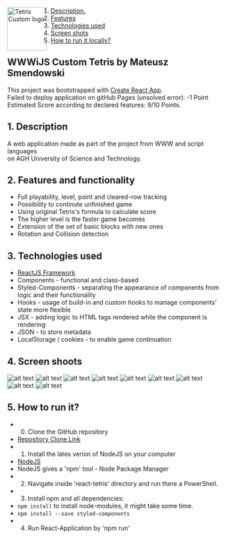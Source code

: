 <img src="https://github.com/Smendowski/react-tetris/blob/master/screenshoots/logo.png"
     alt="Tetris Custom logo" height="100" width="90"
     style="float: left; margin-right: 10px;">

1. [ Description. ](#desc)
2. [ Features ](#features)
3. [ Technologies used ](#techno)
4. [ Screen shots ](#screens)
5. [ How to run it locally? ](#instr)

## WWWiJS Custom Tetris by Mateusz Smendowski
This project was bootstrapped with [Create React App](https://github.com/facebook/create-react-app). <br/>
Failed to deploy application on gitHub Pages (unsolved error):  -1 Point <br/>
Estimated Score according to declared features: 9/10 Points.

<a name="desc"></a>
## 1. Description
A web application made as part of the project from WWW and script languages
</br> on AGH University of Science and Technology.

<a name="features"></a>
## 2. Features and functionality
+ Full playability, level, point and cleared-row tracking
+ Possibility to continute unfinished game
+ Using original Tetris's formula to calculate score
+ The higher level is the faster game becomes
+ Extension of the set of basic blocks with new ones
+ Rotation and Collision detection


<a name="techno"></a>
## 3. Technologies used
* [ReactJS Framework](https://pl.reactjs.org/)
* Components - functional and class-based
* Styled-Components - separating the appearance of components from logic and their functionality
* Hooks - usage of build-in and custom hooks to manage components' state more flexible
* JSX - adding logic to HTML tags rendered while the component is rendering
* JSON - to store metadata 
* LocalStorage / cookies - to enable game continuation

<a name="screens"></a>
## 4. Screen shoots
![alt text](https://github.com/Smendowski/react-tetris/blob/master/screenshoots/1.png)
![alt text](https://github.com/Smendowski/react-tetris/blob/master/screenshoots/2.png)
![alt text](https://github.com/Smendowski/react-tetris/blob/master/screenshoots/3.png)
![alt text](https://github.com/Smendowski/react-tetris/blob/master/screenshoots/4.png)
![alt text](https://github.com/Smendowski/react-tetris/blob/master/screenshoots/5.png)
![alt text](https://github.com/Smendowski/react-tetris/blob/master/screenshoots/6.png)
![alt text](https://github.com/Smendowski/react-tetris/blob/master/screenshoots/7.png)
![alt text](https://github.com/Smendowski/react-tetris/blob/master/screenshoots/8.png)
![alt text](https://github.com/Smendowski/react-tetris/blob/master/screenshoots/9.png)

<a name="instr"></a>
## 5. How to run it?
+ 0. Clone the GitHub repository
+ [ Repository Clone Link ](https://github.com/Smendowski/react-tetris.git)
+ 1. Install the lates verion of NodeJS on your computer <br/>
+ [ NodeJS ](https://nodejs.org/en/download/)
+ NodeJS gives a 'npm' tool - Node Package Manager
+ 2. Navigate inside 'react-tetris' directory and run there a PowerShell.
+ 3. Install npm and all dependencies:
+ `npm install` to install node-modules, it might take some time.
+ `npm install --save styled-components`
+ 4. Run React-Application by 'npm run'
